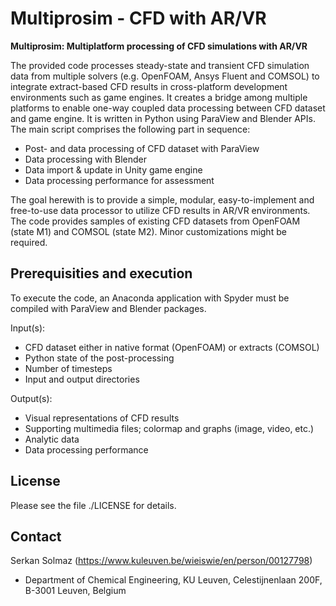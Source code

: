 # Multiprosim - CFD with AR/VR 
**Multiprosim: Multiplatform processing of CFD simulations with AR/VR**

The provided code processes steady-state and transient CFD simulation data from multiple solvers (e.g. OpenFOAM, Ansys Fluent and COMSOL) to integrate extract-based CFD results in cross-platform development environments such as game engines. It creates a bridge among multiple platforms to enable one-way coupled data processing between CFD dataset and game engine. It is written in Python using ParaView and Blender APIs. The main script comprises the following part in sequence:
- Post- and data processing of CFD dataset with ParaView
- Data processing with Blender
- Data import & update in Unity game engine
- Data processing performance for assessment

The goal herewith is to provide a simple, modular, easy-to-implement and free-to-use data processor to utilize CFD results in AR/VR environments. The code provides samples of existing CFD datasets from OpenFOAM (state M1) and COMSOL (state M2). Minor customizations might be required.

## Prerequisities and execution

To execute the code, an Anaconda application with Spyder must be compiled with ParaView and Blender packages.

Input(s): 
- CFD dataset either in native format (OpenFOAM) or extracts (COMSOL)
- Python state of the post-processing
- Number of timesteps
- Input and output directories

Output(s):
- Visual representations of CFD results
- Supporting multimedia files; colormap and graphs (image, video, etc.)
- Analytic data
- Data processing performance

## License
Please see the file ./LICENSE for details.

## Contact
Serkan Solmaz (https://www.kuleuven.be/wieiswie/en/person/00127798)
* Department of Chemical Engineering, KU Leuven, Celestijnenlaan 200F, B-3001 Leuven, Belgium

